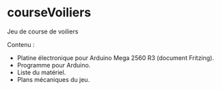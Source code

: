 # courseVoiliers

Jeu de course de voiliers

Contenu :
- Platine électronique pour Arduino Mega 2560 R3 (document Fritzing).
- Programme pour Arduino.
- Liste du matériel.
- Plans mécaniques du jeu.
